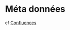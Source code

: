# Méta données
cf [Confluences](https://gouvfr.atlassian.net/wiki/spaces/DB/pages/771555355/Partage+-+Share)
<!-- Balises meta Open Graph -->
<meta property="og:title" content="[À MODIFIER | Système de Design de l&#39;État]">
<meta property="og:description" content="[À MODIFIER | Développer vos sites et applications en utilisant des composants prêts à l&#39;emploi, accessibles et ergonomiques]">
<meta property="og:image" content="[À MODIFIER | https://systeme-de-design.gouv.fr/src/img/systeme-de-design.gouv.fr.jpg]">
<meta property="og:type" content="website">
<meta property="og:url" content="[À MODIFIER | https://systeme-de-design.gouv.fr/]">
<meta property="og:site_name" content="[À MODIFIER | Site officiel du Système de Design de l&#39;État]">
<meta property="og:image:alt" content="[À MODIFIER | République Française - Système de Design de l&#39;État]">

<!-- Balise méta pour twitter -->
<meta name="twitter:card" content="summary_large_image">
<meta name="twitter:site" content="[À MODIFIER | @usernameTwitter]">
<meta name="twitter:image:alt" content="[À MODIFIER | République Française - Système de Design de l&#39;État]">

